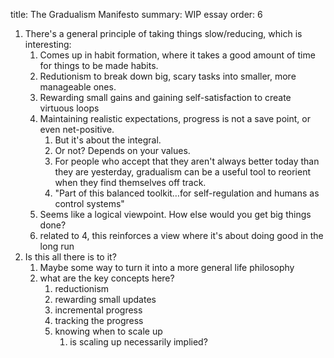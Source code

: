 title: The Gradualism Manifesto
summary: WIP essay
order: 6

1. There's a general principle of taking things slow/reducing, which is interesting:
   1. Comes up in habit formation, where it takes a good amount of time for things to be made habits.
   2. Redutionism to break down big, scary tasks into smaller, more manageable ones.
   3. Rewarding small gains and gaining self-satisfaction to create virtuous loops
   4. Maintaining realistic expectations, progress is not a save point, or even net-positive.
      1. But it's about the integral.
      2. Or not? Depends on your values.
      3. For people who accept that they aren't always better today than they are yesterday, gradualism can be a useful tool to reorient when they find themselves off track.
      4. "Part of this balanced toolkit…for self-regulation and humans as control systems"
   5. Seems like a logical viewpoint. How else would you get big things done?
   6. related to 4, this reinforces a view where it's about doing good in the long run
2. Is this all there is to it?
   1. Maybe some way to turn it into a more general life philosophy
   2. what are the key concepts here?
      1. reductionism
      2. rewarding small updates
      3. incremental progress
      4. tracking the progress
      5. knowing when to scale up
         1. is scaling up necessarily implied?


